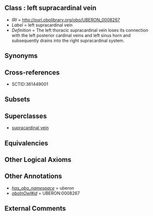 
## Class : left supracardinal vein

 * *IRI* = http://purl.obolibrary.org/obo/UBERON_0008267
 * *Label* = left supracardinal vein
 * *Definition* = The left thoracic supracardinal vein loses its connection with the left posterior cardinal veins and left sinus horn and subsequently drains into the right supracardinal system.

## Synonyms


## Cross-references

 * SCTID:361449001

## Subsets


## Superclasses

 * [supracardinal vein](../../UBERON/00/UBERON_0006300.md)

## Equivalencies


## Other Logical Axioms


## Other Annotations

 * *[has_obo_namespace](../../ce/oboInOwl#hasOBONamespace.md)* = uberon
 * *[oboInOwl#id](../../id/oboInOwl#id.md)* = UBERON:0008267

## External Comments

